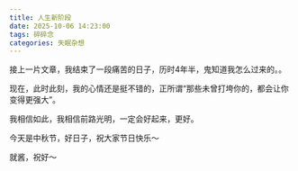 ```yaml
---
title: 人生新阶段
date: 2025-10-06 14:23:00
tags: 碎碎念
categories: 失眠杂想
---
```


接上一片文章，我结束了一段痛苦的日子，历时4年半，鬼知道我怎么过来的。。

现在，此时此刻，我的心情还是挺不错的，正所谓“那些未曾打垮你的，都会让你变得更强大”。

我相信如此，我相信前路光明，一定会好起来，更好。

今天是中秋节，好日子，祝大家节日快乐～

就酱，祝好～
